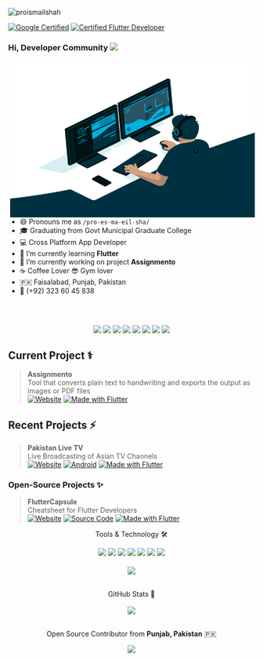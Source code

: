 ![proismailshah](https://visitor-badge.glitch.me/badge?page_id=proismailshah.proismailshah)

[![Google Certified](https://img.shields.io/badge/Google_Certified-ID_MNEDRAHEE-2979FF?logo=google&logoColor=ffffff)](https://learndigital.withgoogle.com/digitalgarage/validate-certificate-code) 
[![Certified Flutter Developer](https://img.shields.io/badge/Certified_Flutter_Developer-00B8D4?logo=flutter&logoColor=ffffff)](https://www.udemy.com/course/flutter-with-firebase/) 
<!-- [![Microsoft Ambassador](https://img.shields.io/badge/Microsoft-Ambassador-2962FF?logo=microsoft&logoColor=ffffff)](https://givemycertificate.com/verify/2011002321000380) [![GetX Contributor](https://img.shields.io/badge/GetX-Contributor-D500F9?logo=hack-the-box&logoColor=ffffff)](https://github.com/jonataslaw/getx/graphs/contributors) [![CSV Contributor](https://img.shields.io/badge/CSV-Contributor-D500F9?logo=hack-the-box&logoColor=ffffff)](https://github.com/close2/csv/graphs/contributors) -->

### Hi, Developer Community <img src="https://media.giphy.com/media/hvRJCLFzcasrR4ia7z/giphy.gif" width="25px">
<img align="right" alt="Developer Proismailshah" src="code.gif" width="500" height="320" />

- 😄 Pronouns me as `/pro-es-ma-eil-sha/`
- 🎓 Graduating from Govt Municipal Graduate College 
- 💻 Cross Platform App Developer
- 🌱 I’m currently learning **Flutter**
- 🔭 I’m currently working on project **Assignmento**
- ☕️ Coffee Lover 😎 Gym lover
- 🇵🇰 Faisalabad, Punjab, Pakistan
- 📱 (+92) 323 60 45 838
<!-- - ⚡ Expert at developing eCommerce Solutions -->
<!-- - 🏛 Senior Team Lead at Bytrix Technologies -->

<br><br>

<div align="center">
<!-- <a href="https://usama.dev">
<img src="https://img.shields.io/badge/Portfolio-000000?style=for-the-badge&logo=opsgenie&logoColor=ffffff"></a>  -->
<a href="https://github.com/proismailshah/">
<img src="https://img.shields.io/badge/Github-211F1F?style=for-the-badge&logo=GitHub&logoColor=ffffff"></a> 
<!-- <a href="https://www.youtube.com/UsamaSarwar?sub_confirmation=1">
<img src="https://img.shields.io/badge/Youtube-FF0000?style=for-the-badge&logo=Youtube&logoColor=ffffff"></a> -->
<a href="https://www.linkedin.com/in/proismailshah/">
<img src="https://img.shields.io/badge/Linkedin-0077B5?style=for-the-badge&logo=Linkedin&logoColor=ffffff"></a>
<a href="https://www.facebook.com/proismailshah/">
<img src="https://img.shields.io/badge/Facebook-1877F2?style=for-the-badge&logo=Facebook&logoColor=ffffff"></a>
<!-- <a href="https://www.twitter.com/UsamaSarwarPro/">
<img src="https://img.shields.io/badge/Twitter-08A0E9?style=for-the-badge&logo=Twitter&logoColor=ffffff"></a> -->
<a href="https://www.instagram.com/proismailshah/">
<img src="https://img.shields.io/badge/Instagram-DD2A7B?style=for-the-badge&logo=Instagram&logoColor=ffffff"></a>
<!-- <a href="https://www.google.com/search?q=usama+sarwar&oq=usama+sarwar&aqs=chrome..69i57j69i60l3j69i59j0i22i30l2.2577j0j1&sourceid=chrome&ie=UTF-8#lrd=0x39226921efdfec55:0xb750ccab89177cc9,1,,,">
<img src="https://img.shields.io/badge/Reviews-211F1F?style=for-the-badge&logo=google&logoColor=ffffff"></a> -->
<!-- <a href="https://ask.fm/usamasarwarofficial">
<img src="https://img.shields.io/badge/ASK.fm-DB3552?style=for-the-badge&logo=askfm&logoColor=ffffff"></a> -->
<a href="mailto:smily124000@gmail.com">
<img src="https://img.shields.io/badge/Gmail-D44638?style=for-the-badge&logo=gmail&logoColor=ffffff"></a>
<a href="https://m.me/proismailshah/">
<img src="https://img.shields.io/badge/Chat-1877F2?style=for-the-badge&logo=Messenger&logoColor=ffffff"></a>
<a href="https://wa.me/923236045838?text=%23Github">
<img src="https://img.shields.io/badge/Chat-25D366?style=for-the-badge&logo=WhatsApp&logoColor=ffffff"></a>
<a href="https://wa.me/923236045838?text=Thank%20you%20for%20supporting%20me%20%E2%9D%A4%0ABank%20Account%20Details%0ATitle%3A%20ISMAIL%20SHAH%0AIBAN%3A%20PK90HABB004649510416025663">
<img src="https://img.shields.io/badge/Support-Developer-784fff?style=for-the-badge&logo=buy-me-a-coffee&logoColor=ffffff"></a>
</div>

## Current Project ⚕

<!-- >### AlShaafi | Corona Virus (COVID19) Detection App
> Diseases never come with prior intimation. In real-world scenarios reporting such diseases is a real challenge. This challenge is completed by "Al-Shaafi"; an idea to automate the process of disease prediction and effective treatment. Through this app, you would be able to get one more way to properly medical checkups without visiting hospitals. We have developed an expert system named “Al-Shaafi” that provides medical facilities to the patients in the minimum possible time. This system may diagnose the patient. This diagnosis will inform the patients about their disease they are suffering from. This expert system also facilitates the patients in the treatment for the respective illness they are suffering with. In this system, a team of dedicated and expert doctors would be available if a patient needs medical consultancy. Emergency services like Ambulance and Rescue are available 24/7. This expert system also facilitates women in obstetrical and gynecological treatment. It has been observed that when the patient visits the doctor for the next time, the medical history of the patient is usually overlooked. Al-Shaafi provides the facility to record the patient's histories. This expert system virtually connects a patient to the doctor for medical consultancy.
>`Corona Virus` `COVID19` `Artificial Intelligence` `Machine Learning` `Flutter`
<br>[![Android App](https://img.shields.io/badge/Android-App-00C853?logo=android&logoColor=ffffff)](https://github.com/UsamaSarwar/App-Store/releases/download/App-Store/alshaafi.apk) [![Website](https://img.shields.io/badge/Web-App-211F1F?logo=google-chrome&logoColor=ffffff)](https://alshaafi.web.app) -->

>**Assignmento**<br>Tool that converts plain text to handwriting and exports the output as images or PDF files<br>[![Website](https://img.shields.io/badge/Web-App-FF3D00?logo=google-chrome&logoColor=ffffff)](https://assignmento.org) [![Made with Flutter](https://img.shields.io/badge/Made_with-JavaScript-f0db4f?logo=javascript&logoColor=ffffff)](https://flutter.dev)

## Recent Projects ⚡

>**Pakistan Live TV**<br>Live Broadcasting of Asian TV Channels<br>[![Website](https://img.shields.io/badge/Web-App-FF3D00?logo=google-chrome&logoColor=ffffff)](https://pakistanlive.tv) [![Android](https://img.shields.io/badge/Google_Play-00C853?logo=google-play&logoColor=ffffff)](https://play.google.com/store/apps/details?id=pakistanlive.tv) [![Made with Flutter](https://img.shields.io/badge/Made_with-Flutter-0175C2?logo=flutter&logoColor=ffffff)](https://flutter.dev)


<!-- >**AlphaRanker**<br>Tool that ranks social media profiles in serach engines<br>[![Website](https://img.shields.io/badge/Web-App-FF3D00?logo=google-chrome&logoColor=ffffff)](https://alpharanker.com/) [![Android](https://img.shields.io/badge/Google_Play-00C853?logo=google-play&logoColor=ffffff)](https://play.google.com/store/apps/details?id=usamasarwar.alpharanker) [![Made with Flutter](https://img.shields.io/badge/Made_with-Flutter-0175C2?logo=flutter&logoColor=ffffff)](https://flutter.dev) -->

<!-- >**MiniMax and Alpha-BetaPruning Simulator**<br>This tool builds with a search algorithm that seeks to decrease the number of nodes that are evaluated by the minimax algorithm in its search tree.<br>[![Website](https://img.shields.io/badge/Web-App-FF3D00?logo=google-chrome&logoColor=ffffff)](https://usamasarwar.github.io/minimax-simulator/index.html) [![Made with Flutter](https://img.shields.io/badge/Made_with-PHP-0175C2?logo=php&logoColor=ffffff)](https://www.php.net/) -->

### Open-Source Projects ✨

>**FlutterCapsule**<br>Cheatsheet for Flutter Developers<br>[![Website](https://img.shields.io/badge/Web-App-FF3D00?logo=google-chrome&logoColor=ffffff)](http://usamasarwar.github.io/fluttercapsule/) [![Source Code](https://img.shields.io/badge/Source-212121?logo=github&logoColor=ffffff)](https://github.com/UsamaSarwar/fluttercapsule) [![Made with Flutter](https://img.shields.io/badge/Made_for-FlutterDev-0175C2?logo=flutter&logoColor=ffffff)](https://flutter.dev)

<!-- >**Nina News App**<br>Iraqi National News Agency App<br>[![Website](https://img.shields.io/badge/Web-App-FF3D00?logo=google-chrome&logoColor=ffffff)](https://usamasarwar.github.io/flutter_news_app) [![Android](https://img.shields.io/badge/Android-00C853?logo=android&logoColor=ffffff)](https://github.com/UsamaSarwar/flutter_news_app/releases/tag/v1.0.0) [![Source Code](https://img.shields.io/badge/Source_Code-212121?logo=github&logoColor=ffffff)](https://github.com/UsamaSarwar/flutter_news_app) [![Made with Flutter](https://img.shields.io/badge/Made_with-Flutter-0175C2?logo=flutter&logoColor=ffffff)](https://flutter.dev) -->

<!-- >**Weather Forecast**<br>Website for live weather broadcasting and weather prediction<br>[![Website](https://img.shields.io/badge/Web-API-FF3D00?logo=google-chrome&logoColor=ffffff)](http://usamasarwar.github.io/weather-forecast/) [![Source Code](https://img.shields.io/badge/Source_Code-212121?logo=github&logoColor=ffffff)](https://github.com/UsamaSarwar/weather-forecast) [![Made with Flutter](https://img.shields.io/badge/Made_with-PHP-0175C2?logo=php&logoColor=ffffff)](https://flutter.dev) -->

<!-- >**Compiler Contruction Building Blocks Software**<br>Java Software that contains building blocks for the construction of a compiler<br>[![Desktop](https://img.shields.io/badge/Windows-Software-00C853?logo=hack-the-box&logoColor=ffffff)](https://github.com/UsamaSarwar/Compiler-Construction-Building-Blocks/releases) [![Source Code](https://img.shields.io/badge/Source_Code-212121?logo=github&logoColor=ffffff)](https://github.com/UsamaSarwar/Compiler-Construction-Building-Blocks) [![Made with Java](https://img.shields.io/badge/Made_with-JavaFX-007396?logo=java&logoColor=ffffff)](https://openjfx.io/) -->

<!-- ## Global Contributions 💻 -->

<!-- >**GetX Contributor**<br>Flutter's Package<br>[![GetX Contributor](https://img.shields.io/badge/GetX-Contributor-D500F9?logo=hack-the-box&logoColor=ffffff)](https://github.com/jonataslaw/getx/graphs/contributors) -->

<!-- >**CSV Contributor**<br>[![CSV Contributor](https://img.shields.io/badge/CSV-Contributor-D500F9?logo=hack-the-box&logoColor=ffffff)](https://github.com/close2/csv/graphs/contributors) -->

<div align="center">
<p align="center">Tools & Technology 🛠</p>
<img src="https://img.shields.io/badge/Flutter-02569B?style=for-the-badge&logo=flutter&logoColor=white" />
<img src="https://img.shields.io/badge/Dart-0175C2?style=for-the-badge&logo=dart&logoColor=white" />
<img src="https://img.shields.io/badge/C++-00599C?style=for-the-badge&logo=cplusplus&logoColor=white" />
<!-- <img src="https://img.shields.io/badge/C_Sharp-239120?style=for-the-badge&logo=csharp&logoColor=white" /> -->
<!-- <img src="https://img.shields.io/badge/Java-007396?style=for-the-badge&logo=java&logoColor=white" /> -->
<img src="https://img.shields.io/badge/JavaScript-F7DF1E?style=for-the-badge&logo=javascript&logoColor=white" />
<img src="https://img.shields.io/badge/Python-FFD43B?style=for-the-badge&logo=python&logoColor=white"/>
<img src="https://img.shields.io/badge/firebase-ffca28?style=for-the-badge&logo=firebase&logoColor=white" />
<img src="https://img.shields.io/badge/Git-F05032?style=for-the-badge&logo=git&logoColor=white" />
<!-- <img src="https://img.shields.io/badge/Adobe_Photoshop-00aeff?style=for-the-badge&logo=Adobe%20photoshop&logoColor=white"/> -->
<!-- <img src="https://img.shields.io/badge/Adobe_Illustrator-ff9900?style=for-the-badge&logo=Adobe-illustrator&logoColor=white" /> -->
<!-- <img src="https://img.shields.io/badge/Adobe_XD-FF61F6?style=for-the-badge&logo=Adobe%20XD&logoColor=white" /> -->
</div>
<br>

<div align="center">
    <img align="center"  src="https://github-readme-stats.vercel.app/api/top-langs/?username=proismailshah&theme=dark&layout=compact&langs_count=20"/>
</div>
<br>
<div align="center">
    <p align="center">GitHub Stats 📝</p>
    <img align="center"  src="https://github-readme-stats.vercel.app/api?username=proismailshah&theme=dark"/>
</div>
<br>
<p align="center">Open Source Contributor from <b>Punjab, Pakistan</b> 🇵🇰 </p>

<div align="center">
<a href="https://stars.github.com/nominate/">
    <img src="https://img.shields.io/badge/Nominate_Ismail_as_GitHub_Star-@proismailshah-D50000?logo=GitHub&logoColor=white"/>
</a>
</div> 
